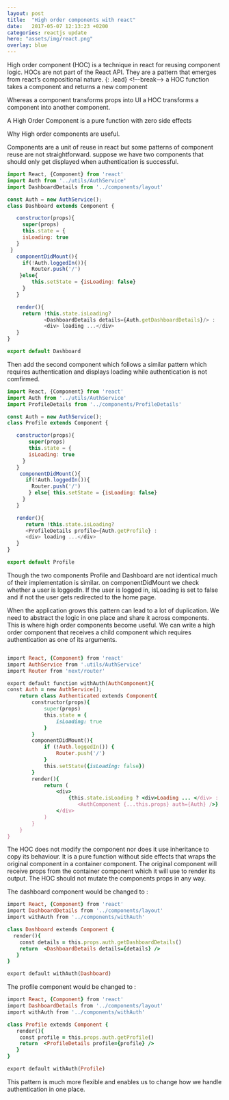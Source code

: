 ```yaml
---
layout: post
title:  "High order components with react"
date:   2017-05-07 12:13:23 +0200
categories: reactjs update
hero: "assets/img/react.png"
overlay: blue
---
```

High order component (HOC) is a technique in react for reusing component logic.
HOCs are not part of the React API.
They are a pattern that emerges from react’s compositional nature.
{: .lead}
<!–-break-–>
a HOC function takes a component and returns a new component


Whereas a component transforms props into UI a HOC transforms a component into another component.

A High Order Component is a pure function with zero side effects

Why High order components are useful.

Components are a unit of reuse in react  but some patterns of component reuse are not straightforward.
suppose we have two components that should only get displayed when authentication is successful.

~~~ javascript
import React, {Component} from 'react'
import Auth from '../utils/AuthService'
import DashboardDetails from '../components/layout'

const Auth = new AuthService();
class Dashboard extends Component {

   constructor(props){
     super(props)
     this.state = {
     isLoading: true
   }
 }
   componentDidMount(){
     if(!Auth.loggedIn()){
        Router.push('/')
    }else{
        this.setState = {isLoading: false}
     }
   }

   render(){
     return !this.state.isLoading?
            <DashboardDetails details={Auth.getDashboardDetails}/> :
            <div> loading ...</div>
   }
}

export default Dashboard
~~~

Then add the second component which follows a similar pattern which requires authentication and displays loading while authentication is not comfirmed.

~~~ javascript
import React, {Component} from 'react'
import Auth from '../utils/AuthService'
import ProfileDetails from '../components/ProfileDetails'

const Auth = new AuthService();
class Profile extends Component {

   constructor(props){
       super(props)
       this.state = {
       isLoading: true
     }
   }
    componentDidMount(){
      if(!Auth.loggedIn()){
        Router.push('/')
       } else{ this.setState = {isLoading: false}
     }
   }

   render(){
      return !this.state.isLoading?
      <ProfileDetails profile={Auth.getProfile} :
      <div> loading ...</div>
   }
}

export default Profile

~~~

Though the two components Profile and Dashboard  are not identical much of their implementation is similar.
on componentDidMount we check whether a user is loggedIn. If the user is logged in,  isLoading is set to false and if not the user gets redirected to the home page.

When the application grows this pattern can lead to a lot of duplication. We need to abstract the logic in one place and share it across components.
This is where high order components become useful. We can write a high order component that receives a child component which requires authentication as one of its arguments.

~~~ ruby

import React, {Component} from 'react'
import AuthService from '.utils/AuthService'
import Router from 'next/router'

export default function withAuth(AuthComponent){
const Auth = new AuthService();
    return class Authenticated extends Component{
        constructor(props){
            super(props)
            this.state = {
                isLoading: true
            }
        }
        componentDidMount(){
            if (!Auth.loggedIn()) {
                Router.push('/')
            }
            this.setState({isLoading: false})
        }
        render(){
            return (
                <div>
                    {this.state.isLoading ? <div>Loading ... </div> :
                       <AuthComponent {...this.props} auth={Auth} />}
                </div>
            )
        }
    }
}
~~~

The HOC does not modify the component nor does it use inheritance to copy its behaviour. It is a pure function without side effects that wraps the original component in a container component. The original component will receive props from the container component which it will use to render its output.
The HOC should not mutate the components props in any way.

The dashboard component would be changed to :

~~~ ruby
import React, {Component} from 'react'
import DashboardDetails from '../components/layout'
import withAuth from '../components/withAuth'

class Dashboard extends Component {
  render(){
    const details = this.props.auth.getDashboardDetails()
    return  <DashboardDetails details={details} />
   }
}

export default withAuth(Dashboard)
~~~

The profile component would be changed to :

~~~ ruby
import React, {Component} from 'react'
import DashboardDetails from '../components/layout'
import withAuth from '../components/withAuth'

class Profile extends Component {
   render(){
    const profile = this.props.auth.getProfile()
    return  <ProfileDetails profile={profile} />
   }
}

export default withAuth(Profile)
~~~

This pattern is much more flexible and enables us to change how we handle authentication in one place.
